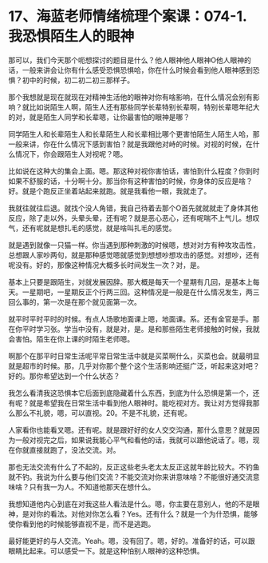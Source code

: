 # 17、海蓝老师情绪梳理个案课：074-1.我恐惧陌生人的眼神

那可以，我们今天那个呃想探讨的题目是什么？他人眼神他人眼神O他人眼神的话，一般来讲会让你有什么感受恐惧恐惧哈，你在什么时候会看到他人眼神感到恐惧？初中的时候，初二初二初三那样子。

那个我想就是现在就现在对精神生活他的眼神对你有啥影响，在什么情况会别有影响？就比如说陌生人啊，陌生人还有那些同学长辈特别长辈啊，特别长辈嗯年纪大的对，就是陌生人同学和长辈嗯，让你最害怕的眼神是哪？

同学陌生人和长辈陌生人和长辈陌生人和长辈相比哪个更害怕陌生人陌生人哈，那一般来讲，你在什么情况下感到害怕？就是我跟他对峙的时候。对视的时候，在什么情况下，你会跟陌生人对视呢？嗯。

比如说在这种大的集会上面。嗯。那这种对视你害怕话，害怕到什么程度？你到时如果不舒服的话，十分啊十分。那当你有这种害怕的时候，你身体的反应是啥？好。就是个跑反正坐着站起来就跑。就是我看他一眼，我就走了。

我就往就往后退。就找个没人角错，我自己待着去那个O首先就就就走了身体其他反应，除了走以外，头晕头晕，还有呢？就是恶心恶心，还有呢喘不上气儿。想叹气，还有呢就是想扎毛的感觉，就是啥叫扎毛的感觉。

就是遇到就像一只猫一样。你当遇到那种刺激的时候嗯，想对对方有种攻攻击性，总想跟人家吵两句，就是那种感觉嗯就感觉到想想吵想攻击的感觉。对想吵，还有呢没有。好的，那像这种情况大概多长时间发生一次？对，是。

基本上只要是跟陌生，对就发展因辞。那大概是每天一个星期有几回，是基本上每天。一星期吧，一星期反正个行两三回。这种情况是一般是在什么情况发生，两三回么事的，第一次是在那个就见面第一次。

就平时平时平时的时候。有点人场歌地面课上嗯，地面课。系。还有金官是手。那在你平时学习张。学当中没有，就是对，是。是和那些陌生老师接触的时候，我就会害怕。陌生在你上课的时陌生老师嗯。

啊那个在那平时日常生活呢平常日常生活中就是买菜啊什么，买菜也会。就最明显就是超市的时候。那，几乎对你那个整个这个生活影响还挺广泛，听起来这对吧？好的。那你希望达到一个什么状态？

我怎么看清我这恐惧本它后面到底隐藏着什么东西，到底为什么恐惧是第一个，还有呢？就是希望我在日常生活中看到他人眼神时。能吃视对方。我让对方觉得我那么那么不礼貌，嗯，可以直视。20。不是不礼貌，还有呢。

人家看你也能看叉嗯。还有呢。就是跟好好的女人交交沟通，那什么意思？就是因为一般对视完之后，如果说我能心平气和看他的话，我就可以跟他说话了。嗯，现在你就直接就跑了，没法交流。对。

那也无法交流有什么了不起的，反正这些老头老太太反正这就年龄比较大。不钓鱼就不钓。我说为什么要与他们交流？不能交流对你来讲意味啥？不能很好通交流意味啥？只有我一为人。不知道他那天在想什么。

我想知道他内心到底在对我这些人看法是什么。嗯，你主要在意别人，他的不是眼神，是对你的看法。对他对你怎么看？Yes。还有什么？就是一个为什恐惧，能够使你看到他的时候能够直视不是，而不是逃跑。

最好能更好的与人交流。Yeah。嗯，没有回了。嗯，好的。准备好的话，可以跟眼睛比起来。可以感受一下。就是这种怕别人眼神的这种恐惧。

